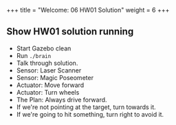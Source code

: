 +++
title = "Welcome: 06 HW01 Solution"
weight = 6
+++

## Show HW01 solution running

 - Start Gazebo clean
 - Run ```./brain```
 - Talk through solution.
 - Sensor: Laser Scanner
 - Sensor: Magic Poseometer
 - Actuator: Move forward
 - Actuator: Turn wheels
 - The Plan: Always drive forward.
 - If we're not pointing at the target, turn towards it.
 - If we're going to hit something, turn right to avoid it.
